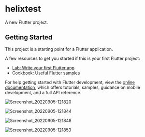 # helixtest

A new Flutter project.

## Getting Started

This project is a starting point for a Flutter application.

A few resources to get you started if this is your first Flutter project:

- [Lab: Write your first Flutter app](https://docs.flutter.dev/get-started/codelab)
- [Cookbook: Useful Flutter samples](https://docs.flutter.dev/cookbook)

For help getting started with Flutter development, view the
[online documentation](https://docs.flutter.dev/), which offers tutorials,
samples, guidance on mobile development, and a full API reference.


![Screenshot_20220905-121820](https://user-images.githubusercontent.com/93375737/188437885-f780fbbc-3ef8-4b57-9e55-4ee05e1e0804.jpg)

![Screenshot_20220905-121844](https://user-images.githubusercontent.com/93375737/188438114-16da0c43-e3f0-4cd7-870e-e4a300b7b293.jpg)

![Screenshot_20220905-121848](https://user-images.githubusercontent.com/93375737/188438432-87b9d2b1-2699-4d4b-bc0a-85d6c1a6db61.jpg)

![Screenshot_20220905-121853](https://user-images.githubusercontent.com/93375737/188438605-2885a587-dcd7-4bff-a60c-bde432009f41.jpg)



